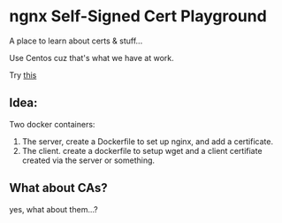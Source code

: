 # ngnx Self-Signed Cert Playground

A place to learn about certs & stuff...

Use Centos cuz that's what we have at work.

Try [this](https://www.digitalocean.com/community/tutorials/how-to-create-a-self-signed-ssl-certificate-for-nginx-on-centos-7)

## Idea:

Two docker containers:
1. The server, create a Dockerfile to set up nginx, and add a certificate.
2. The client. create a dockerfile to setup wget and a client certifiate created via the server or something.


## What about CAs?
yes, what about them...?
